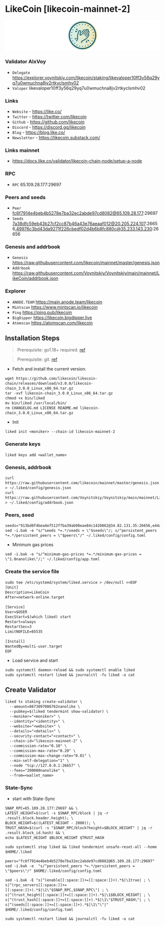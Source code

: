 # LikeCoin [likecoin-mainnet-2]
![LikeCoin Guide](https://github.com/Voynitskiy/Voynitskiy/blob/main/mainnet/LikeCoin/LikeCoin.png)
### Validator AlxVoy
* `Delegate` https://explorer.voynitskiy.com/likecoin/staking/likevaloper10ff3y56q29yq7u0wmuchna8jv2rtkyclsmhv02
* `Valoper` likevaloper10ff3y56q29yq7u0wmuchna8jv2rtkyclsmhv02
### Links
* `Website` - https://like.co/
* `Twitter` - https://twitter.com/likecoin
* `Github` - https://github.com/likecoin
* `Discord` - https://discord.gg/likecoin
* `Blog` - https://blog.like.co/
* `Newsletter` - https://likecoin.substack.com/
### Links mainnet
* https://docs.like.co/validator/likecoin-chain-node/setup-a-node
### RPC
* `RPC` 65.109.28.177:29697
### Peers and seeds
* `Peer` fc6f7914e4beb4b5278e7ba32ec2abde97cd8082@65.109.28.177:29697
* `Seeds` 7a38dfc59eb43b27cf2cc87b46a43e76aeaaf012@20.205.224.107:26656,49976c3bd43da9271f226cbedf02d4b6b8fc880c@35.233.143.230:26656
### Genesis and addrbook
* `Genesis` https://raw.githubusercontent.com/likecoin/mainnet/master/genesis.json
* `Addrbook` https://raw.githubusercontent.com/Voynitskiy/Voynitskiy/main/mainnet/LikeCoin/addrbook.json
### Explorer
* `ANODE.TEAM` https://main.anode.team/likecoin
* `Mintscan` https://www.mintscan.io/likecoin
* `Ping` https://ping.pub/likecoin
* `BigDipper` https://likecoin.bigdipper.live
* `Atomscan` https://atomscan.com/likecoin
## Installation Steps
>Prerequisite: go1.18+ required. [ref](https://golang.org/doc/install)

>Prerequisite: git. [ref](https://github.com/git/git)

* Fetch and install the current version.
```shell
wget https://github.com/likecoin/likecoin-chain/releases/download/v3.0.0/likecoin-chain_3.0.0_Linux_x86_64.tar.gz
tar -xvf likecoin-chain_3.0.0_Linux_x86_64.tar.gz
chmod +x bin/liked
mv bin/liked /usr/local/bin/
rm CHANGELOG.md LICENSE README.md likecoin-chain_3.0.0_Linux_x86_64.tar.gz
```
* Init
```
liked init <moniker> --chain-id likecoin-mainnet-2
```

### Generate keys
```
liked keys add <wallet_name>
```
### Genesis, addrbook
```
curl https://raw.githubusercontent.com/likecoin/mainnet/master/genesis.json > ~/.liked/config/genesis.json
curl https://raw.githubusercontent.com/Voynitskiy/Voynitskiy/main/mainnet/LikeCoin/addrbook.json > ~/.liked/config/addrbook.json
```
### Peers, seed
```
seeds="913bd0f4bea4ef512ffba39ab90eae84c1420862@34.82.131.35:26656,e44a2165ac573f84151671b092aa4936ac305e2a@nnkken.dev:26656"
sed -i.bak -e "s/^seeds *=.*/seeds = \"$seeds\"/; s/^persistent_peers *=.*/persistent_peers = \"$peers\"/" ~/.liked/config/config.toml
```
* Minimum gas prices
```
sed -i.bak -e "s/^minimum-gas-prices *=.*/minimum-gas-prices = \"1.0nanolike\"/;" ~/.liked/config/app.toml
```
### Create the service file
```
sudo tee /etc/systemd/system/liked.service > /dev/null <<EOF
[Unit]
Description=LikeCoin
After=network-online.target

[Service]
User=$USER
ExecStart=$(which liked) start
Restart=always
RestartSec=3
LimitNOFILE=65535

[Install]
WantedBy=multi-user.target
EOF
```
* Load service and start
```
sudo systemctl daemon-reload && sudo systemctl enable liked
sudo systemctl restart liked && journalctl -fu liked -o cat
```
## Create Validator
```
liked tx staking create-validator \
  --amount=8673097086762nanolike \
  --pubkey=$(liked tendermint show-validator) \
  --moniker="<moniker>" \
  --identity="<identity>" \
  --website="<website>" \
  --details="<details>" \
  --security-contact="<contact>" \
  --chain-id="likecoin-mainnet-2" \
  --commission-rate="0.10" \
  --commission-max-rate="0.20" \
  --commission-max-change-rate="0.01" \
  --min-self-delegation="1" \
  --node "tcp://127.0.0.1:26657" \
  --fees="200000nanolike" \
  --from=<wallet_name>
```
### State-Sync
* start with State-Sync
```
SNAP_RPC=65.109.28.177:29697 && \
LATEST_HEIGHT=$(curl -s $SNAP_RPC/block | jq -r .result.block.header.height); \
BLOCK_HEIGHT=$((LATEST_HEIGHT - 2000)); \
TRUST_HASH=$(curl -s "$SNAP_RPC/block?height=$BLOCK_HEIGHT" | jq -r .result.block_id.hash) && \
echo $LATEST_HEIGHT $BLOCK_HEIGHT $TRUST_HASH
```
```
sudo systemctl stop liked && liked tendermint unsafe-reset-all --home $HOME/.liked
```
```
peers="fc6f7914e4beb4b5278e7ba32ec2abde97cd8082@65.109.28.177:29697"
sed -i.bak -e  "s/^persistent_peers *=.*/persistent_peers = \"$peers\"/" $HOME/.liked/config/config.toml
```
```
sed -i.bak -E "s|^(enable[[:space:]]+=[[:space:]]+).*$|\1true| ; \
s|^(rpc_servers[[:space:]]+=[[:space:]]+).*$|\1\"$SNAP_RPC,$SNAP_RPC\"| ; \
s|^(trust_height[[:space:]]+=[[:space:]]+).*$|\1$BLOCK_HEIGHT| ; \
s|^(trust_hash[[:space:]]+=[[:space:]]+).*$|\1\"$TRUST_HASH\"| ; \
s|^(seeds[[:space:]]+=[[:space:]]+).*$|\1\"\"|" $HOME/.liked/config/config.toml
```
```
sudo systemctl restart liked && journalctl -fu liked -o cat
```
